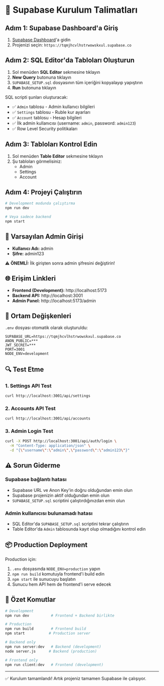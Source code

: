 # 🚀 Supabase Kurulum Talimatları

## Adım 1: Supabase Dashboard'a Giriş

1. [Supabase Dashboard](https://app.supabase.com)'a gidin
2. Projenizi seçin: `https://tqmjhcvlhstrwowskxul.supabase.co`

## Adım 2: SQL Editor'da Tabloları Oluşturun

1. Sol menüden **SQL Editor** sekmesine tıklayın
2. **New Query** butonuna tıklayın
3. `SUPABASE_SETUP.sql` dosyasının tüm içeriğini kopyalayıp yapıştırın
4. **Run** butonuna tıklayın

SQL scripti şunları oluşturacak:
- ✅ `Admin` tablosu - Admin kullanıcı bilgileri
- ✅ `Settings` tablosu - Ruble kur ayarları
- ✅ `Account` tablosu - Hesap bilgileri
- ✅ İlk admin kullanıcısı (username: `admin`, password: `admin123`)
- ✅ Row Level Security politikaları

## Adım 3: Tabloları Kontrol Edin

1. Sol menüden **Table Editor** sekmesine tıklayın
2. Şu tabloları görmelisiniz:
   - Admin
   - Settings
   - Account

## Adım 4: Projeyi Çalıştırın

```bash
# Development modunda çalıştırma
npm run dev

# Veya sadece backend
npm start
```

## 🔑 Varsayılan Admin Girişi

- **Kullanıcı Adı:** admin
- **Şifre:** admin123

⚠️ **ÖNEMLİ:** İlk girişten sonra admin şifresini değiştirin!

## 🌐 Erişim Linkleri

- **Frontend (Development):** http://localhost:5173
- **Backend API:** http://localhost:3001
- **Admin Panel:** http://localhost:5173/admin

## 📝 Ortam Değişkenleri

`.env` dosyası otomatik olarak oluşturuldu:
```
SUPABASE_URL=https://tqmjhcvlhstrwowskxul.supabase.co
ANON_PUBLIC=***
JWT_SECRET=***
PORT=3001
NODE_ENV=development
```

## 🔍 Test Etme

### 1. Settings API Test
```bash
curl http://localhost:3001/api/settings
```

### 2. Accounts API Test
```bash
curl http://localhost:3001/api/accounts
```

### 3. Admin Login Test
```bash
curl -X POST http://localhost:3001/api/auth/login \
  -H "Content-Type: application/json" \
  -d "{\"username\":\"admin\",\"password\":\"admin123\"}"
```

## ⚠️ Sorun Giderme

### Supabase bağlantı hatası
- Supabase URL ve Anon Key'in doğru olduğundan emin olun
- Supabase projenizin aktif olduğundan emin olun
- `SUPABASE_SETUP.sql` scriptini çalıştırdığınızdan emin olun

### Admin kullanıcısı bulunamadı hatası
- SQL Editor'da `SUPABASE_SETUP.sql` scriptini tekrar çalıştırın
- Table Editor'da `Admin` tablosunda kayıt olup olmadığını kontrol edin

## 📦 Production Deployment

Production için:
1. `.env` dosyasında `NODE_ENV=production` yapın
2. `npm run build` komutuyla frontend'i build edin
3. `npm start` ile sunucuyu başlatın
4. Sunucu hem API hem de frontend'i serve edecek

## 🎯 Özet Komutlar

```bash
# Development
npm run dev          # Frontend + Backend birlikte

# Production
npm run build        # Frontend build
npm start           # Production server

# Backend only
npm run server:dev   # Backend (development)
node server.js      # Backend (production)

# Frontend only  
npm run client:dev   # Frontend (development)
```

---

✅ Kurulum tamamlandı! Artık projeniz tamamen Supabase ile çalışıyor.

